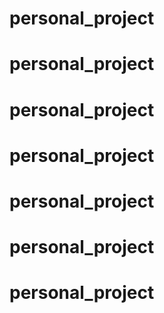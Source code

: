 # personal_project
# personal_project
# personal_project
# personal_project
# personal_project
# personal_project
# personal_project
